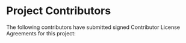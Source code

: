 # Project Contributors

The following contributors have submitted signed Contributor License Agreements for this project:
